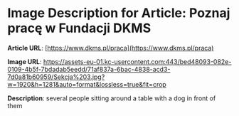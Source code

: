 # Image Description for Article: Poznaj pracę w Fundacji DKMS
**Article URL**: [https://www.dkms.pl/praca](https://www.dkms.pl/praca)

**Image URL**: https://assets-eu-01.kc-usercontent.com:443/bed48093-082e-0109-4b5f-7bdadab5eedd/71af837a-6bac-4838-acd3-7d0a81b60959/Sekcja%203.jpg?w=1920&h=1281&auto=format&lossless=true&fit=crop

**Description**: several people sitting around a table with a dog in front of them
